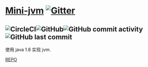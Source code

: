 # [Mini-jvm](https://jvm.guxingke.com) [![Gitter](https://badges.gitter.im/guxingke/mini-jvm.svg)](https://gitter.im/guxingke/mini-jvm?utm_source=badge&utm_medium=badge&utm_campaign=pr-badge)
![CircleCI](https://img.shields.io/circleci/build/github/guxingke/mini-jvm/master?style=for-the-badge&token=f20bab2e6e06b66e96f9440f31fa391524a8ed60)![GitHub](https://img.shields.io/github/license/guxingke/mini-jvm?style=for-the-badge)![GitHub commit activity](https://img.shields.io/github/commit-activity/w/guxingke/mini-jvm?style=for-the-badge)![GitHub last commit](https://img.shields.io/github/last-commit/guxingke/mini-jvm?style=for-the-badge)
------
使用 java 1.8 实现 jvm.

[REPO](https://github.com/guxingke/mini-jvm)